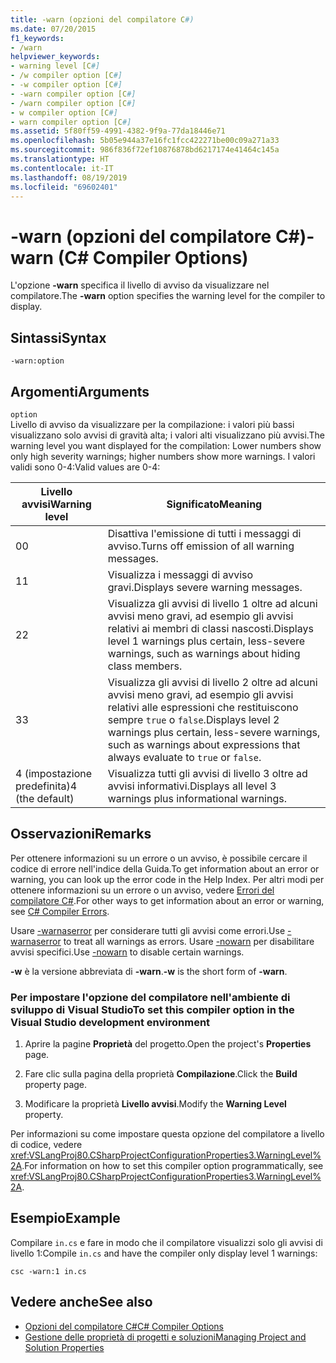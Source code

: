 ```yaml
---
title: -warn (opzioni del compilatore C#)
ms.date: 07/20/2015
f1_keywords:
- /warn
helpviewer_keywords:
- warning level [C#]
- /w compiler option [C#]
- -w compiler option [C#]
- -warn compiler option [C#]
- /warn compiler option [C#]
- w compiler option [C#]
- warn compiler option [C#]
ms.assetid: 5f80ff59-4991-4382-9f9a-77da18446e71
ms.openlocfilehash: 5b05e944a37e16fc1fcc422271be00c09a271a33
ms.sourcegitcommit: 986f836f72ef10876878bd6217174e41464c145a
ms.translationtype: HT
ms.contentlocale: it-IT
ms.lasthandoff: 08/19/2019
ms.locfileid: "69602401"
---
```

# <a name="-warn-c-compiler-options"></a><span data-ttu-id="887ee-102">-warn (opzioni del compilatore C#)</span><span class="sxs-lookup"><span data-stu-id="887ee-102">-warn (C# Compiler Options)</span></span>
<span data-ttu-id="887ee-103">L'opzione **-warn** specifica il livello di avviso da visualizzare nel compilatore.</span><span class="sxs-lookup"><span data-stu-id="887ee-103">The **-warn** option specifies the warning level for the compiler to display.</span></span>  
  
## <a name="syntax"></a><span data-ttu-id="887ee-104">Sintassi</span><span class="sxs-lookup"><span data-stu-id="887ee-104">Syntax</span></span>  
  
```console  
-warn:option  
```  
  
## <a name="arguments"></a><span data-ttu-id="887ee-105">Argomenti</span><span class="sxs-lookup"><span data-stu-id="887ee-105">Arguments</span></span>  
 `option`  
 <span data-ttu-id="887ee-106">Livello di avviso da visualizzare per la compilazione: i valori più bassi visualizzano solo avvisi di gravità alta; i valori alti visualizzano più avvisi.</span><span class="sxs-lookup"><span data-stu-id="887ee-106">The warning level you want displayed for the compilation: Lower numbers show only high severity warnings; higher numbers show more warnings.</span></span> <span data-ttu-id="887ee-107">I valori validi sono 0-4:</span><span class="sxs-lookup"><span data-stu-id="887ee-107">Valid values are 0-4:</span></span>  
  
|<span data-ttu-id="887ee-108">Livello avvisi</span><span class="sxs-lookup"><span data-stu-id="887ee-108">Warning level</span></span>|<span data-ttu-id="887ee-109">Significato</span><span class="sxs-lookup"><span data-stu-id="887ee-109">Meaning</span></span>|  
|-------------------|-------------|  
|<span data-ttu-id="887ee-110">0</span><span class="sxs-lookup"><span data-stu-id="887ee-110">0</span></span>|<span data-ttu-id="887ee-111">Disattiva l'emissione di tutti i messaggi di avviso.</span><span class="sxs-lookup"><span data-stu-id="887ee-111">Turns off emission of all warning messages.</span></span>|  
|<span data-ttu-id="887ee-112">1</span><span class="sxs-lookup"><span data-stu-id="887ee-112">1</span></span>|<span data-ttu-id="887ee-113">Visualizza i messaggi di avviso gravi.</span><span class="sxs-lookup"><span data-stu-id="887ee-113">Displays severe warning messages.</span></span>|  
|<span data-ttu-id="887ee-114">2</span><span class="sxs-lookup"><span data-stu-id="887ee-114">2</span></span>|<span data-ttu-id="887ee-115">Visualizza gli avvisi di livello 1 oltre ad alcuni avvisi meno gravi, ad esempio gli avvisi relativi ai membri di classi nascosti.</span><span class="sxs-lookup"><span data-stu-id="887ee-115">Displays level 1 warnings plus certain, less-severe warnings, such as warnings about hiding class members.</span></span>|  
|<span data-ttu-id="887ee-116">3</span><span class="sxs-lookup"><span data-stu-id="887ee-116">3</span></span>|<span data-ttu-id="887ee-117">Visualizza gli avvisi di livello 2 oltre ad alcuni avvisi meno gravi, ad esempio gli avvisi relativi alle espressioni che restituiscono sempre `true` o `false`.</span><span class="sxs-lookup"><span data-stu-id="887ee-117">Displays level 2 warnings plus certain, less-severe warnings, such as warnings about expressions that always evaluate to `true` or `false`.</span></span>|  
|<span data-ttu-id="887ee-118">4 (impostazione predefinita)</span><span class="sxs-lookup"><span data-stu-id="887ee-118">4 (the default)</span></span>|<span data-ttu-id="887ee-119">Visualizza tutti gli avvisi di livello 3 oltre ad avvisi informativi.</span><span class="sxs-lookup"><span data-stu-id="887ee-119">Displays all level 3 warnings plus informational warnings.</span></span>|  
  
## <a name="remarks"></a><span data-ttu-id="887ee-120">Osservazioni</span><span class="sxs-lookup"><span data-stu-id="887ee-120">Remarks</span></span>  
 <span data-ttu-id="887ee-121">Per ottenere informazioni su un errore o un avviso, è possibile cercare il codice di errore nell'indice della Guida.</span><span class="sxs-lookup"><span data-stu-id="887ee-121">To get information about an error or warning, you can look up the error code in the Help Index.</span></span> <span data-ttu-id="887ee-122">Per altri modi per ottenere informazioni su un errore o un avviso, vedere [Errori del compilatore C#](../compiler-messages/index.md).</span><span class="sxs-lookup"><span data-stu-id="887ee-122">For other ways to get information about an error or warning, see [C# Compiler Errors](../compiler-messages/index.md).</span></span>  
  
 <span data-ttu-id="887ee-123">Usare [-warnaserror](./warnaserror-compiler-option.md) per considerare tutti gli avvisi come errori.</span><span class="sxs-lookup"><span data-stu-id="887ee-123">Use [-warnaserror](./warnaserror-compiler-option.md) to treat all warnings as errors.</span></span> <span data-ttu-id="887ee-124">Usare [-nowarn](./nowarn-compiler-option.md) per disabilitare avvisi specifici.</span><span class="sxs-lookup"><span data-stu-id="887ee-124">Use [-nowarn](./nowarn-compiler-option.md) to disable certain warnings.</span></span>  
  
 <span data-ttu-id="887ee-125">**-w** è la versione abbreviata di **-warn**.</span><span class="sxs-lookup"><span data-stu-id="887ee-125">**-w** is the short form of **-warn**.</span></span>  
  
### <a name="to-set-this-compiler-option-in-the-visual-studio-development-environment"></a><span data-ttu-id="887ee-126">Per impostare l'opzione del compilatore nell'ambiente di sviluppo di Visual Studio</span><span class="sxs-lookup"><span data-stu-id="887ee-126">To set this compiler option in the Visual Studio development environment</span></span>  
  
1. <span data-ttu-id="887ee-127">Aprire la pagine **Proprietà** del progetto.</span><span class="sxs-lookup"><span data-stu-id="887ee-127">Open the project's **Properties** page.</span></span>  
  
2. <span data-ttu-id="887ee-128">Fare clic sulla pagina della proprietà **Compilazione**.</span><span class="sxs-lookup"><span data-stu-id="887ee-128">Click the **Build** property page.</span></span>  
  
3. <span data-ttu-id="887ee-129">Modificare la proprietà **Livello avvisi**.</span><span class="sxs-lookup"><span data-stu-id="887ee-129">Modify the **Warning Level** property.</span></span>  
  
 <span data-ttu-id="887ee-130">Per informazioni su come impostare questa opzione del compilatore a livello di codice, vedere <xref:VSLangProj80.CSharpProjectConfigurationProperties3.WarningLevel%2A>.</span><span class="sxs-lookup"><span data-stu-id="887ee-130">For information on how to set this compiler option programmatically, see <xref:VSLangProj80.CSharpProjectConfigurationProperties3.WarningLevel%2A>.</span></span>  
  
## <a name="example"></a><span data-ttu-id="887ee-131">Esempio</span><span class="sxs-lookup"><span data-stu-id="887ee-131">Example</span></span>  
 <span data-ttu-id="887ee-132">Compilare `in.cs` e fare in modo che il compilatore visualizzi solo gli avvisi di livello 1:</span><span class="sxs-lookup"><span data-stu-id="887ee-132">Compile `in.cs` and have the compiler only display level 1 warnings:</span></span>  
  
```console  
csc -warn:1 in.cs  
```  
  
## <a name="see-also"></a><span data-ttu-id="887ee-133">Vedere anche</span><span class="sxs-lookup"><span data-stu-id="887ee-133">See also</span></span>

- [<span data-ttu-id="887ee-134">Opzioni del compilatore C#</span><span class="sxs-lookup"><span data-stu-id="887ee-134">C# Compiler Options</span></span>](./index.md)
- [<span data-ttu-id="887ee-135">Gestione delle proprietà di progetti e soluzioni</span><span class="sxs-lookup"><span data-stu-id="887ee-135">Managing Project and Solution Properties</span></span>](/visualstudio/ide/managing-project-and-solution-properties)
